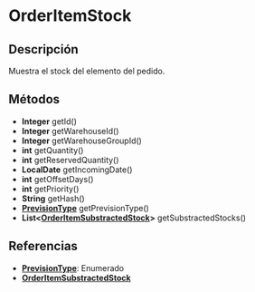 # OrderItemStock

## Descripción

Muestra el stock del elemento del pedido.

## Métodos

- **Integer** getId()
- **Integer** getWarehouseId()
- **Integer** getWarehouseGroupId()
- **int** getQuantity()
- **int** getReservedQuantity()
- **LocalDate** getIncomingDate()
- **int** getOffsetDays()
- **int** getPriority()
- **String** getHash()
- **[PrevisionType](../../Enums/README.md#PrevisionType)** getPrevisionType()
- **List<[OrderItemSubstractedStock](OrderItemSubstractedStock.md)>** getSubstractedStocks()

## Referencias

- **[PrevisionType](../../Enums/README.md#PrevisionType)**: Enumerado
- **[OrderItemSubstractedStock](OrderItemSubstractedStock.md)**

